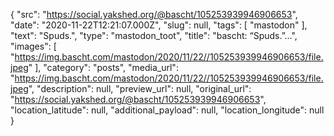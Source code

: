 {
  "src": "https://social.yakshed.org/@bascht/105253939946906653",
  "date": "2020-11-22T12:21:07.000Z",
  "slug": null,
  "tags": [
    "mastodon"
  ],
  "text": "Spuds.",
  "type": "mastodon_toot",
  "title": "bascht: “Spuds.”…",
  "images": [
    "https://img.bascht.com/mastodon/2020/11/22//105253939946906653/file.jpeg"
  ],
  "category": "posts",
  "media_url": "https://img.bascht.com/mastodon/2020/11/22//105253939946906653/file.jpeg",
  "description": null,
  "preview_url": null,
  "original_url": "https://social.yakshed.org/@bascht/105253939946906653",
  "location_latitude": null,
  "additional_payload": null,
  "location_longitude": null
}
